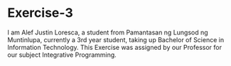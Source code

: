 # Exercise-3

I am Alef Justin Loresca, a student from Pamantasan ng Lungsod ng Muntinlupa, currently a 3rd year student, taking up Bachelor of Science in Information Technology. This Exercise was assigned by our Professor for our subject Integrative Programming.
